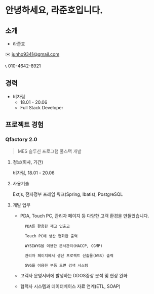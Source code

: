안녕하세요, 라준호입니다.
=============

## 소개
- 라준호

✉️ junho9341@gmail.com

📞 010-4642-8921


## 경력
- 비자림
    - 18.01 - 20.06
    - Full Stack Developer

## 프로젝트 경험
### Qfactory 2.0
> MES 솔루션 프로그램 풀스택 개발

1. 정보(회사, 기간)

    비자림, 18.01 - 20.06
2. 사용기술

    Extjs, 전자정부 프레임 워크(Spring, Ibatis), PostgreSQL
3. 개발 업무

    - PDA, Touch PC, 관리자 페이지 등 다양한 고객 환경을 만들었습니다.

            PDA를 활용한 재고 입출고

            Touch PC에 생산 현화판 출력

            WYSIWYG을 이용한 문서관리(HACCP, CGMP)
    
            관리자 페이지에서 생산 프로젝트 산출물(WBS) 출력

            SVG를 이용한 부품 도면 검색 시스템

    - 고객사 운영서버에 발생하는 DDOS증상 분석 및 현상 완화

    - 협력사 시스템과 데이터베이스 자료 연계(ETL, SOAP)